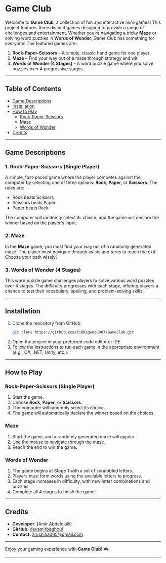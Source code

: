﻿# Game Club

Welcome to **Game Club**, a collection of fun and interactive mini-games! This project features three distinct games designed to provide a range of challenges and entertainment. Whether you’re navigating a tricky **Maze** or solving word puzzles in **Words of Wonder**, Game Club has something for everyone! The featured games are:

1. **Rock-Paper-Scissors** – A simple, classic hand game for one player.
2. **Maze** – Find your way out of a maze through strategy and wit.
3. **Words of Wonder (4 Stages)** – A word puzzle game where you solve puzzles over 4 progressive stages.

---

## Table of Contents
- [Game Descriptions](#game-descriptions)
- [Installation](#installation)
- [How to Play](#how-to-play)
  - [Rock-Paper-Scissors](#rock-paper-scissors)
  - [Maze](#maze)
  - [Words of Wonder](#words-of-wonder)
- [Credits](#credits)

---

## Game Descriptions

### 1. Rock-Paper-Scissors (Single Player)
A simple, fast-paced game where the player competes against the computer by selecting one of three options: **Rock**, **Paper**, or **Scissors**. The rules are:
- Rock beats Scissors
- Scissors beats Paper
- Paper beats Rock

The computer will randomly select its choice, and the game will declare the winner based on the player's input.

### 2. Maze
In the **Maze** game, you must find your way out of a randomly generated maze. The player must navigate through twists and turns to reach the exit. Choose your path wisely!

### 3. Words of Wonder (4 Stages)
This word puzzle game challenges players to solve various word puzzles over 4 stages. The difficulty progresses with each stage, offering players a chance to test their vocabulary, spelling, and problem-solving skills.

---

## Installation
1. Clone the repository from GitHub:
   ```bash
   git clone https://github.com/CidKagenou007/GameClub.git
   ```
2. Open the project in your preferred code editor or IDE.
3. Follow the instructions to run each game in the appropriate environment (e.g., C#, .NET, Unity, etc.).

---

## How to Play

### Rock-Paper-Scissors (Single Player)
1. Start the game.
2. Choose **Rock**, **Paper**, or **Scissors**.
3. The computer will randomly select its choice.
4. The game will automatically declare the winner based on the choices.

### Maze
1. Start the game, and a randomly generated maze will appear.
2. Use the mouse to navigate through the maze.
3. Reach the end to win the game.

### Words of Wonder
1. The game begins at Stage 1 with a set of scrambled letters.
2. Players must form words using the available letters to progress.
3. Each stage increases in difficulty, with new letter combinations and puzzles.
4. Complete all 4 stages to finish the game!

---

## Credits
- **Developer:** [Amir Abdeldjalil]
- **GitHub:** [devamirbeghoul](https://github.com/devamirbeghoul)
- **Contact:** [zruchiha005@gmail.com](mailto:zruchiha005@gmail.com)

---

Enjoy your gaming experience with **Game Club**! 🎮

---
